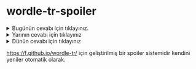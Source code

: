 # wordle-tr-spoiler

<details>
  <summary>Bugünün cevabı için tıklayınız.</summary>
  <br>
    <b> yutak </b>
</details>

<details>
  <summary>Yarının cevabı için tıklayınız</summary>
  <br>
   <b> unsur </b>
</details>

<details>
  <summary>Dünün cevabı için tıklayınız </summary>
  <br>
  <b> atlet </b>
</details>

https://f.github.io/wordle-tr/ için geliştirilmiş bir spoiler sistemidir kendini yeniler otomatik olarak.

